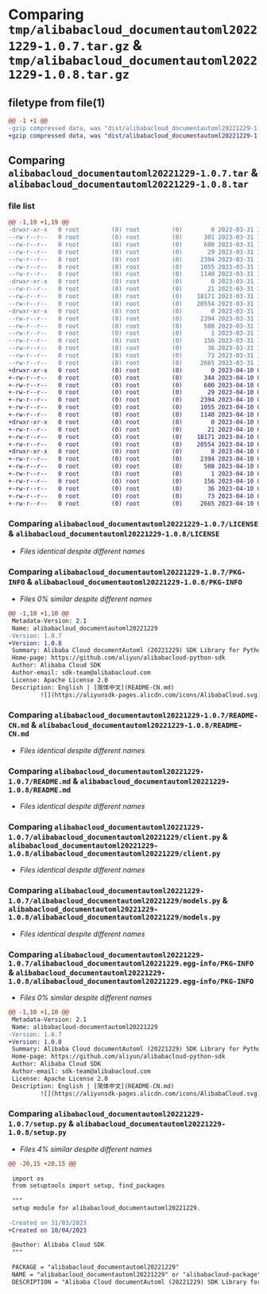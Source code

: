 # Comparing `tmp/alibabacloud_documentautoml20221229-1.0.7.tar.gz` & `tmp/alibabacloud_documentautoml20221229-1.0.8.tar.gz`

## filetype from file(1)

```diff
@@ -1 +1 @@
-gzip compressed data, was "dist/alibabacloud_documentautoml20221229-1.0.7.tar", last modified: Fri Mar 31 11:08:58 2023, max compression
+gzip compressed data, was "dist/alibabacloud_documentautoml20221229-1.0.8.tar", last modified: Mon Apr 10 07:44:31 2023, max compression
```

## Comparing `alibabacloud_documentautoml20221229-1.0.7.tar` & `alibabacloud_documentautoml20221229-1.0.8.tar`

### file list

```diff
@@ -1,19 +1,19 @@
-drwxr-xr-x   0 root         (0) root         (0)        0 2023-03-31 11:08:58.000000 alibabacloud_documentautoml20221229-1.0.7/
--rw-r--r--   0 root         (0) root         (0)      301 2023-03-31 11:08:58.000000 alibabacloud_documentautoml20221229-1.0.7/ChangeLog.md
--rw-r--r--   0 root         (0) root         (0)      600 2023-03-31 11:08:58.000000 alibabacloud_documentautoml20221229-1.0.7/LICENSE
--rw-r--r--   0 root         (0) root         (0)       29 2023-03-31 11:08:58.000000 alibabacloud_documentautoml20221229-1.0.7/MANIFEST.in
--rw-r--r--   0 root         (0) root         (0)     2394 2023-03-31 11:08:58.000000 alibabacloud_documentautoml20221229-1.0.7/PKG-INFO
--rw-r--r--   0 root         (0) root         (0)     1055 2023-03-31 11:08:58.000000 alibabacloud_documentautoml20221229-1.0.7/README-CN.md
--rw-r--r--   0 root         (0) root         (0)     1140 2023-03-31 11:08:58.000000 alibabacloud_documentautoml20221229-1.0.7/README.md
-drwxr-xr-x   0 root         (0) root         (0)        0 2023-03-31 11:08:58.000000 alibabacloud_documentautoml20221229-1.0.7/alibabacloud_documentautoml20221229/
--rw-r--r--   0 root         (0) root         (0)       21 2023-03-31 11:08:58.000000 alibabacloud_documentautoml20221229-1.0.7/alibabacloud_documentautoml20221229/__init__.py
--rw-r--r--   0 root         (0) root         (0)    18171 2023-03-31 11:08:58.000000 alibabacloud_documentautoml20221229-1.0.7/alibabacloud_documentautoml20221229/client.py
--rw-r--r--   0 root         (0) root         (0)    20554 2023-03-31 11:08:58.000000 alibabacloud_documentautoml20221229-1.0.7/alibabacloud_documentautoml20221229/models.py
-drwxr-xr-x   0 root         (0) root         (0)        0 2023-03-31 11:08:58.000000 alibabacloud_documentautoml20221229-1.0.7/alibabacloud_documentautoml20221229.egg-info/
--rw-r--r--   0 root         (0) root         (0)     2394 2023-03-31 11:08:58.000000 alibabacloud_documentautoml20221229-1.0.7/alibabacloud_documentautoml20221229.egg-info/PKG-INFO
--rw-r--r--   0 root         (0) root         (0)      508 2023-03-31 11:08:58.000000 alibabacloud_documentautoml20221229-1.0.7/alibabacloud_documentautoml20221229.egg-info/SOURCES.txt
--rw-r--r--   0 root         (0) root         (0)        1 2023-03-31 11:08:58.000000 alibabacloud_documentautoml20221229-1.0.7/alibabacloud_documentautoml20221229.egg-info/dependency_links.txt
--rw-r--r--   0 root         (0) root         (0)      156 2023-03-31 11:08:58.000000 alibabacloud_documentautoml20221229-1.0.7/alibabacloud_documentautoml20221229.egg-info/requires.txt
--rw-r--r--   0 root         (0) root         (0)       36 2023-03-31 11:08:58.000000 alibabacloud_documentautoml20221229-1.0.7/alibabacloud_documentautoml20221229.egg-info/top_level.txt
--rw-r--r--   0 root         (0) root         (0)       73 2023-03-31 11:08:58.000000 alibabacloud_documentautoml20221229-1.0.7/setup.cfg
--rw-r--r--   0 root         (0) root         (0)     2665 2023-03-31 11:08:58.000000 alibabacloud_documentautoml20221229-1.0.7/setup.py
+drwxr-xr-x   0 root         (0) root         (0)        0 2023-04-10 07:44:31.000000 alibabacloud_documentautoml20221229-1.0.8/
+-rw-r--r--   0 root         (0) root         (0)      344 2023-04-10 07:44:31.000000 alibabacloud_documentautoml20221229-1.0.8/ChangeLog.md
+-rw-r--r--   0 root         (0) root         (0)      600 2023-04-10 07:44:31.000000 alibabacloud_documentautoml20221229-1.0.8/LICENSE
+-rw-r--r--   0 root         (0) root         (0)       29 2023-04-10 07:44:31.000000 alibabacloud_documentautoml20221229-1.0.8/MANIFEST.in
+-rw-r--r--   0 root         (0) root         (0)     2394 2023-04-10 07:44:31.000000 alibabacloud_documentautoml20221229-1.0.8/PKG-INFO
+-rw-r--r--   0 root         (0) root         (0)     1055 2023-04-10 07:44:31.000000 alibabacloud_documentautoml20221229-1.0.8/README-CN.md
+-rw-r--r--   0 root         (0) root         (0)     1140 2023-04-10 07:44:31.000000 alibabacloud_documentautoml20221229-1.0.8/README.md
+drwxr-xr-x   0 root         (0) root         (0)        0 2023-04-10 07:44:31.000000 alibabacloud_documentautoml20221229-1.0.8/alibabacloud_documentautoml20221229/
+-rw-r--r--   0 root         (0) root         (0)       21 2023-04-10 07:44:31.000000 alibabacloud_documentautoml20221229-1.0.8/alibabacloud_documentautoml20221229/__init__.py
+-rw-r--r--   0 root         (0) root         (0)    18171 2023-04-10 07:44:31.000000 alibabacloud_documentautoml20221229-1.0.8/alibabacloud_documentautoml20221229/client.py
+-rw-r--r--   0 root         (0) root         (0)    20554 2023-04-10 07:44:31.000000 alibabacloud_documentautoml20221229-1.0.8/alibabacloud_documentautoml20221229/models.py
+drwxr-xr-x   0 root         (0) root         (0)        0 2023-04-10 07:44:31.000000 alibabacloud_documentautoml20221229-1.0.8/alibabacloud_documentautoml20221229.egg-info/
+-rw-r--r--   0 root         (0) root         (0)     2394 2023-04-10 07:44:31.000000 alibabacloud_documentautoml20221229-1.0.8/alibabacloud_documentautoml20221229.egg-info/PKG-INFO
+-rw-r--r--   0 root         (0) root         (0)      508 2023-04-10 07:44:31.000000 alibabacloud_documentautoml20221229-1.0.8/alibabacloud_documentautoml20221229.egg-info/SOURCES.txt
+-rw-r--r--   0 root         (0) root         (0)        1 2023-04-10 07:44:31.000000 alibabacloud_documentautoml20221229-1.0.8/alibabacloud_documentautoml20221229.egg-info/dependency_links.txt
+-rw-r--r--   0 root         (0) root         (0)      156 2023-04-10 07:44:31.000000 alibabacloud_documentautoml20221229-1.0.8/alibabacloud_documentautoml20221229.egg-info/requires.txt
+-rw-r--r--   0 root         (0) root         (0)       36 2023-04-10 07:44:31.000000 alibabacloud_documentautoml20221229-1.0.8/alibabacloud_documentautoml20221229.egg-info/top_level.txt
+-rw-r--r--   0 root         (0) root         (0)       73 2023-04-10 07:44:31.000000 alibabacloud_documentautoml20221229-1.0.8/setup.cfg
+-rw-r--r--   0 root         (0) root         (0)     2665 2023-04-10 07:44:31.000000 alibabacloud_documentautoml20221229-1.0.8/setup.py
```

### Comparing `alibabacloud_documentautoml20221229-1.0.7/LICENSE` & `alibabacloud_documentautoml20221229-1.0.8/LICENSE`

 * *Files identical despite different names*

### Comparing `alibabacloud_documentautoml20221229-1.0.7/PKG-INFO` & `alibabacloud_documentautoml20221229-1.0.8/PKG-INFO`

 * *Files 0% similar despite different names*

```diff
@@ -1,10 +1,10 @@
 Metadata-Version: 2.1
 Name: alibabacloud_documentautoml20221229
-Version: 1.0.7
+Version: 1.0.8
 Summary: Alibaba Cloud documentAutoml (20221229) SDK Library for Python
 Home-page: https://github.com/aliyun/alibabacloud-python-sdk
 Author: Alibaba Cloud SDK
 Author-email: sdk-team@alibabacloud.com
 License: Apache License 2.0
 Description: English | [简体中文](README-CN.md)
         ![](https://aliyunsdk-pages.alicdn.com/icons/AlibabaCloud.svg)
```

### Comparing `alibabacloud_documentautoml20221229-1.0.7/README-CN.md` & `alibabacloud_documentautoml20221229-1.0.8/README-CN.md`

 * *Files identical despite different names*

### Comparing `alibabacloud_documentautoml20221229-1.0.7/README.md` & `alibabacloud_documentautoml20221229-1.0.8/README.md`

 * *Files identical despite different names*

### Comparing `alibabacloud_documentautoml20221229-1.0.7/alibabacloud_documentautoml20221229/client.py` & `alibabacloud_documentautoml20221229-1.0.8/alibabacloud_documentautoml20221229/client.py`

 * *Files identical despite different names*

### Comparing `alibabacloud_documentautoml20221229-1.0.7/alibabacloud_documentautoml20221229/models.py` & `alibabacloud_documentautoml20221229-1.0.8/alibabacloud_documentautoml20221229/models.py`

 * *Files identical despite different names*

### Comparing `alibabacloud_documentautoml20221229-1.0.7/alibabacloud_documentautoml20221229.egg-info/PKG-INFO` & `alibabacloud_documentautoml20221229-1.0.8/alibabacloud_documentautoml20221229.egg-info/PKG-INFO`

 * *Files 0% similar despite different names*

```diff
@@ -1,10 +1,10 @@
 Metadata-Version: 2.1
 Name: alibabacloud-documentautoml20221229
-Version: 1.0.7
+Version: 1.0.8
 Summary: Alibaba Cloud documentAutoml (20221229) SDK Library for Python
 Home-page: https://github.com/aliyun/alibabacloud-python-sdk
 Author: Alibaba Cloud SDK
 Author-email: sdk-team@alibabacloud.com
 License: Apache License 2.0
 Description: English | [简体中文](README-CN.md)
         ![](https://aliyunsdk-pages.alicdn.com/icons/AlibabaCloud.svg)
```

### Comparing `alibabacloud_documentautoml20221229-1.0.7/setup.py` & `alibabacloud_documentautoml20221229-1.0.8/setup.py`

 * *Files 4% similar despite different names*

```diff
@@ -20,15 +20,15 @@
 
 import os
 from setuptools import setup, find_packages
 
 """
 setup module for alibabacloud_documentautoml20221229.
 
-Created on 31/03/2023
+Created on 10/04/2023
 
 @author: Alibaba Cloud SDK
 """
 
 PACKAGE = "alibabacloud_documentautoml20221229"
 NAME = "alibabacloud_documentautoml20221229" or "alibabacloud-package"
 DESCRIPTION = "Alibaba Cloud documentAutoml (20221229) SDK Library for Python"
```

